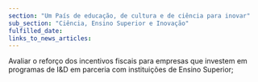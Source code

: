 ```yaml
---
section: "Um País de educação, de cultura e de ciência para inovar"
sub_section: "Ciência, Ensino Superior e Inovação"
fulfilled_date:
links_to_news_articles:
---
```


Avaliar o reforço dos incentivos fiscais para empresas que investem em programas de I&D em parceria com instituições de Ensino Superior;